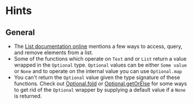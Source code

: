 # Hints

## General

- The [List documentation online][listDocs] mentions a few ways to access, query, and remove elements from a list.
- Some of the functions which operate on `Text` and or `List` return a value wrapped in the `Optional` type. `Optional` values can be either `Some value` or `None` and to operate on the internal value you can use `Optional.map`
- You can't return the `Optional` value given the type signature of these functions. Check out [Optional.fold][fold] or [Optional.getOrElse][getOrElse] for some ways to get rid of the `Optional` wrapper by supplying a default value if a `None` is returned.


[fold]: https://share.unison-lang.org/latest/namespaces/unison/base/;/terms/Optional/fold/doc
[getOrElse]: https://share.unison-lang.org/latest/namespaces/unison/base/;/terms/Optional/getOrElse/doc
[listDocs]: https://share.unison-lang.org/latest/namespaces/unison/base/;/types/List
